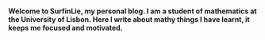 #### Welcome to SurfinLie, my personal blog. I am a student of mathematics at the University of Lisbon. Here I write about mathy things I have learnt, it keeps me focused and motivated.
